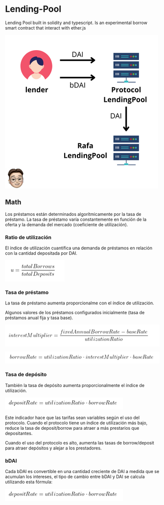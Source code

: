 # Lending-Pool

Lending Pool built in solidity and typescript. Is an experimental borrow smart contract that interact with ether.js

![Little arquitecture](https://github.com/RafaBlockDev/Lending-Pool/blob/main/client/img/Image.png)

## Math

Los préstamos están determinados algorítmicamente por la tasa de préstamo. La tasa de préstamo varía constantemente en función de la oferta y la demanda del mercado (coeficiente de utilización).

### Ratio de utilización

El índice de utilización cuantifica una demanda de préstamos en relación con la cantidad depositada por DAI.

![Fórmula](https://github.com/RafaBlockDev/Lending-Pool/blob/main/client/img/ratioUse.png)

### Tasa de préstamo

La tasa de préstamo aumenta proporcionalme con el índice de utilización.

Algunos valores de los préstamos configurados inicialmente (tasa de préstamos anual fija y tasa base).

![interestMultiplier](https://github.com/RafaBlockDev/Lending-Pool/blob/main/client/img/interestMultiplier.png)

![borrowRate](https://github.com/RafaBlockDev/Lending-Pool/blob/main/client/img/borrowRate.png)

### Tasa de depósito

También la tasa de depósito aumenta proporcionalmente el índice de utilización.

![depositRate](https://github.com/RafaBlockDev/Lending-Pool/blob/main/client/img/depositRate.png)

Este indicador hace que las tarifas sean variables según el uso del protocolo. Cuando el protocolo tiene un índice de utilización más bajo, reduce la tasa de deposit/borrow para atraer a más prestarios que depositantes.

Cuando el uso del protocolo es alto, aumenta las tasas de borrow/deposit para atraer depósitos y alejar a los prestadores.

### bDAI

Cada bDAI es convertible en una cantidad creciente de DAI a medida que se acumulan los intereses, el tipo de cambio entre bDAI y DAI se calcula utilizando esta fórmula:

![bDAI](https://github.com/RafaBlockDev/Lending-Pool/blob/main/client/img/bDAI.png)

